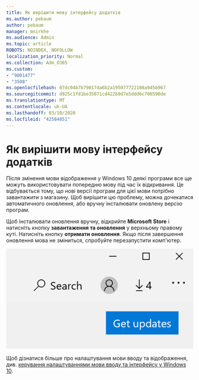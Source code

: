 ```yaml
---
title: Як вирішити мову інтерфейсу додатків
ms.author: pebaum
author: pebaum
manager: mnirkhe
ms.audience: Admin
ms.topic: article
ROBOTS: NOINDEX, NOFOLLOW
localization_priority: Normal
ms.collection: Adm_O365
ms.custom:
- "9001477"
- "3508"
ms.openlocfilehash: 07dc04b7b79017da6b2a195077722108a945b967
ms.sourcegitcommit: d925c1fd1be35071cd422b9d7e5ddd6c700590de
ms.translationtype: MT
ms.contentlocale: uk-UA
ms.lasthandoff: 03/10/2020
ms.locfileid: "42584851"
---
```

# <a name="fix-the-display-language-of-apps"></a>Як вирішити мову інтерфейсу додатків

Після змінення мови відображення у Windows 10 деякі програми все ще можуть використовувати попередню мову під час їх відкривання. Це відбувається тому, що нові версії програм для цієї мови потрібно завантажити з магазину. Щоб вирішити цю проблему, можна дочекатися автоматичного оновлення, або вручну інсталювати оновлену версію програм.

Щоб інсталювати оновлення вручну, відкрийте **Microsoft Store** і натисніть кнопку **завантаження та оновлення** у верхньому правому куті. Натисніть кнопку **отримати оновлення**. Якщо після завершення оновлення мова не зміниться, спробуйте перезапустити комп'ютер.

![Отримати оновлення.](media/get-updates.png)

Щоб дізнатися більше про налаштування мови вводу та відображення, див. [керування налаштуваннями мови вводу та інтерфейсу у Windows 10](https://support.microsoft.com/help/4027670/windows-10-add-and-switch-input-and-display-language-preferences).

